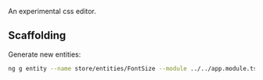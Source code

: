 An experimental css editor.

## Scaffolding

Generate new entities:
```bash
ng g entity --name store/entities/FontSize --module ../../app.module.ts --creators true --reducers ../reducers/index.ts --flat false
```